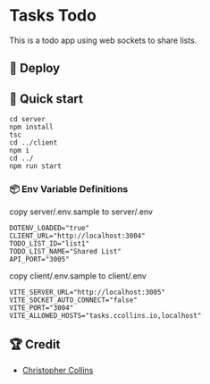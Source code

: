 # Tasks Todo

This is a todo app using web sockets to share lists. 

## 💫 Deploy

## 🚀 Quick start

```shell
cd server
npm install 
tsc
cd ../client
npm i
cd ../
npm run start
```

### 📦 Env Variable Definitions

copy server/.env.sample to server/.env 

```shell
DOTENV_LOADED="true"
CLIENT_URL="http://localhost:3004"
TODO_LIST_ID="list1"
TODO_LIST_NAME="Shared List"
API_PORT="3005"
```

copy client/.env.sample to client/.env 

```shell
VITE_SERVER_URL="http://localhost:3005"
VITE_SOCKET_AUTO_CONNECT="false"
VITE_PORT="3004"
VITE_ALLOWED_HOSTS="tasks.ccollins.io,localhost"
```




## 🏆 Credit

- [Christopher Collins](https://ccollins.io)
